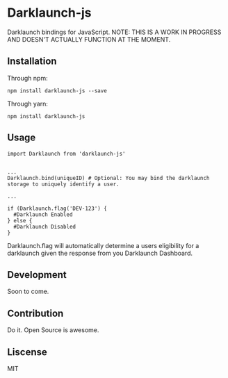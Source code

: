 # Darklaunch-js

Darklaunch bindings for JavaScript.
NOTE: THIS IS A WORK IN PROGRESS AND DOESN'T ACTUALLY FUNCTION AT THE MOMENT.

## Installation

Through npm:
```
npm install darklaunch-js --save
```

Through yarn:
```
npm install darklaunch-js
```

## Usage

```
import Darklaunch from 'darklaunch-js'


...
Darklaunch.bind(uniqueID) # Optional: You may bind the darklaunch storage to uniquely identify a user.

...

if (Darklaunch.flag('DEV-123') {
  #Darklaunch Enabled
} else {
  #Darklaunch Disabled
}
```

Darklaunch.flag will automatically determine a users eligibility for a darklaunch given the response from you Darklaunch Dashboard.

## Development

Soon to come.


## Contribution
Do it. Open Source is awesome.

## Liscense
MIT
